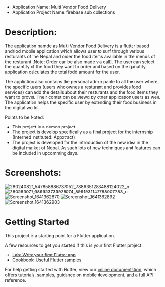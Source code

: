 - Application Name: Multi Vendor Food Delivery
- Application Project Name: firebase sub collections 

# Description:

The application namde as Multi Vendor Food Delivery is a flutter based andriod mobile application 
which allows user to surf through various resturants of the Nepal and order the food items available
in the menus of the resturant [Note: Order can be also made via call]. The user can select the quantity 
of the food they want to order and based on the qunatity, application calculates the total fodd
amount for the user.

The appliction also contains the personal admin panle to all the user where, the specific users 
(users who ownes a resturant and provides food services) can add the details about their resturants
and the food items they want to provid. Their contet can be viewd by other application users as well.
The application helps the specific user by extending their food business in the digital world.


Points to be Noted:
- This project is a demon project
- The project is develop specifically as a final project for the internship (Interned Instituted: Appxtract)
- The project is developed for the introduction of the new idea in the digital market of Nepal. As such lots 
  of new techniques and features can be included in upcomming days.

# Screenshots:
![280240821_547858886737052_7886351283488124022_n](https://user-images.githubusercontent.com/80190934/167854072-11d066e1-a8fd-43a0-a00d-b6e117e37597.jpg) ![280585077_686653735928074_8991931142788007783_n](https://user-images.githubusercontent.com/80190934/167854618-89a9f68f-1277-4565-8c7c-eda80d562563.jpg) 
![Screenshot_1641362870](https://user-images.githubusercontent.com/80190934/167855021-1a433909-22eb-4497-bf10-1d0f5754d7ca.png) 
![Screenshot_1641362892](https://user-images.githubusercontent.com/80190934/167855085-6237034b-3a29-4bff-a9e8-480fb7bf3ecc.png) 
![Screenshot_1641362903](https://user-images.githubusercontent.com/80190934/167855189-0743b014-c72b-4c0d-864d-b82642fc79a8.png)


# Getting Started

This project is a starting point for a Flutter application.

A few resources to get you started if this is your first Flutter project:

- [Lab: Write your first Flutter app](https://flutter.dev/docs/get-started/codelab)
- [Cookbook: Useful Flutter samples](https://flutter.dev/docs/cookbook)

For help getting started with Flutter, view our
[online documentation](https://flutter.dev/docs), which offers tutorials,
samples, guidance on mobile development, and a full API reference.

